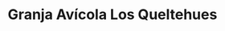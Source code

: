 ---
title: "Granja Avícola Los Queltehues"
url: /quilpue/granja-avicola-los-queltehues/
shop: granja
---
